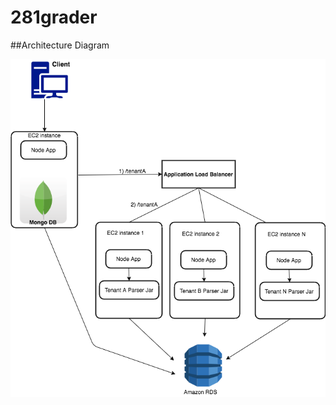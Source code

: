 # 281grader
##Architecture Diagram

![alt tag](https://github.com/ramyamariappan/281grader/blob/master/cmpe281personal.png)
